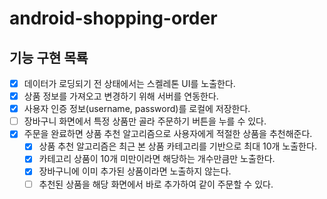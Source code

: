 # android-shopping-order

## 기능 구현 목룍
- [x] 데이터가 로딩되기 전 상태에서는 스켈레톤 UI를 노출한다.
- [x] 상품 정보를 가져오고 변경하기 위해 서버를 연동한다.
- [x] 사용자 인증 정보(username, password)를 로컬에 저장한다.
- [ ] 장바구니 화면에서 특정 상품만 골라 주문하기 버튼을 누를 수 있다.
- [x] 주문을 완료하면 상품 추천 알고리즘으로 사용자에게 적절한 상품을 추천해준다.
  - [x] 상품 추천 알고리즘은 최근 본 상품 카테고리를 기반으로 최대 10개 노출한다.
  - [x] 카테고리 상품이 10개 미만이라면 해당하는 개수만큼만 노출한다.
  - [x] 장바구니에 이미 추가된 상품이라면 노출하지 않는다.
  - [ ] 추천된 상품을 해당 화면에서 바로 추가하여 같이 주문할 수 있다.
